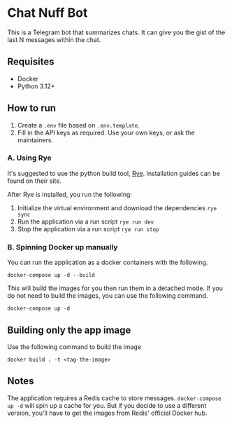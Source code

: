 # Chat Nuff Bot
This is a Telegram bot that summarizes chats. It can give you the
gist of the last N messages within the chat.

## Requisites
- Docker
- Python 3.12+

## How to run
1. Create a `.env` file based on `.env.template`. 
2. Fill in the API keys as required. Use your own keys, or ask the maintainers.

### A. Using Rye
It's suggested to use the python build tool, [Rye](https://rye-up.com/guide/).
Installation guides can be found on their site.

After Rye is installed, you run the following:
1. Initialize the virtual environment and download the dependencies
`rye sync`
2. Run the application via a run script
`rye run dev`
3. Stop the application via a run script
`rye run stop`

### B. Spinning Docker up manually
You can run the application as a docker containers with the following.
```shell
docker-compose up -d --build 
```

This will build the images for you then run them in a detached mode.
If you do not need to build the images, you can use the following command.
```shell
docker-compose up -d
```

## Building only the app image
Use the following command to build the image
```shell
docker build . -t <tag-the-image>
```

## Notes
The application requires a Redis cache to store messages.
`docker-compose up -d` will spin up a cache for you. But if you
decide to use a different version, you'll have to get 
the images from Redis' official Docker hub.

